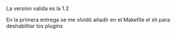 La version valida es la 1.2

En la primera entrega se me olvidó añadir en el Makefile el sh para deshabilitar los plugins
